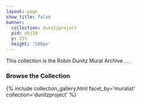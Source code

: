 ```yaml
---
layout: page
show_title: false
banner:
  collection: dunitzproject
  pid: obj10
  y: 25%
  height: '500px'
---
```


This collection is the Robin Dunitz Mural Archive   . . .

### Browse the Collection

{% include collection_gallery.html facet_by='muralist' collection='dunitzproject' %}
